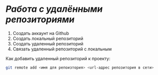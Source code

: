# ***Работа с удалёнными репозиториями***
1. Создать аккаунт на Github
2. Создать локальный репозиторий
3. Создать удаленный репозиторий
4. Связать удаленный репозиторий с локальным

Как добавить удаленный репозиторий к проекту:
```Bash
git remote add <имя для репоизтория> <url-адрес репозитория в сети>
```
